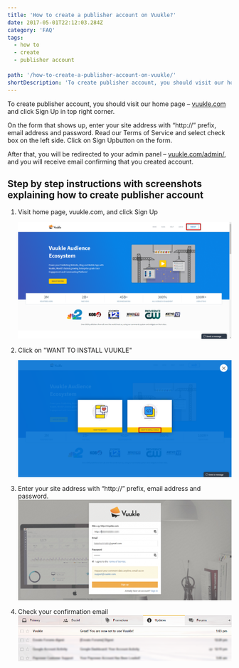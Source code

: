 ```yaml
---
title: 'How to create a publisher account on Vuukle?'
date: 2017-05-01T22:12:03.284Z
category: 'FAQ'
tags:
  - how to
  - create
  - publisher account

path: '/how-to-create-a-publisher-account-on-vuukle/'
shortDescription: 'To create publisher account, you should visit our home page – vuukle.com and click Sign Up in top right corner.'
---
```


To create publisher account, you should visit our home page – [vuukle.com](http://vuukle.com/) and click Sign Up in top right corner.

On the form that shows up, enter your site address with “http://” prefix, email address and password. Read our Terms of Service and select check box on the left side. Click on Sign Upbutton on the form.

After that, you will be redirected to your admin panel – [vuukle.com/admin/](http://vuukle.com/admin/), and you will receive email confirming that you created account.

## Step by step instructions with screenshots explaining how to create publisher account

1. Visit home page, vuukle.com, and click Sign Up

   ![publisher-account-01](./img-1.png)

2. Click on "WANT TO INSTALL VUUKLE"

   ![publisher-account-02](./img-2.png)

3. Enter your site address with “http://” prefix, email address and password.
   ![publisher-account-03](./img-3.png)

4. Check your confirmation email
   ![publisher-account-04](./img-4.png)
